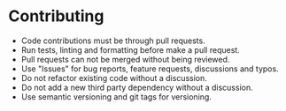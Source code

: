# Contributing

- Code contributions must be through pull requests.
- Run tests, linting and formatting before make a pull request.
- Pull requests can not be merged without being reviewed.
- Use "Issues" for bug reports, feature requests, discussions and typos.
- Do not refactor existing code without a discussion.
- Do not add a new third party dependency without a discussion.
- Use semantic versioning and git tags for versioning.
